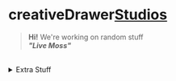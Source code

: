 # creativeDrawer<a href="https://creativedrawerstudios.github.io/">Studios</a>

> <b>Hi!</b> We're working on random stuff<br />
><em><b>"Live Moss"</b></em><br/>
<br/>
<details> 
	<summary>Extra Stuff</summary>
	<br>
	<ul>
    <li>Working on eSharp and ProjectDarkness</li>
    <li><a href="https://gamejolt.com/@ClassicMC">My Gamejolt</a></li>
    <ul>
      <li>Weekly Featured Programming Language</li>
      <li>Jsx<a href="https://reactjs.org/docs/introducing-jsx.html">(The Website)</a></li>
    </ul>
	</ul>
</details>
